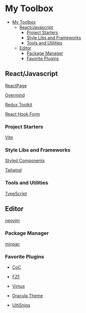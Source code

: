 # My Toolbox

<!--ts-->
* [My Toolbox](#my-toolbox)
   * [React/Javascript](#reactjavascript)
      * [Project Starters](#project-starters)
      * [Style Libs and Frameworks](#style-libs-and-frameworks)
      * [Tools and Utilities](#tools-and-utilities)
   * [Editor](#editor)
      * [Package Manager](#package-manager)
      * [Favorite Plugins](#favorite-plugins)

<!-- Added by: runner, at: Fri Feb 18 17:43:43 UTC 2022 -->

<!--te-->

## React/Javascript

[ReactPage](https://github.com/react-page/react-page)

[Overmind](https://overmindjs.org/)

[Redux Toolkit](https://redux-toolkit.js.org/)

[React Hook Form](https://react-hook-form.com/)

### Project Starters

[Vite](https://vitejs.dev/)

### Style Libs and Frameworks

[Styled Components](https://www.styled-components.com/)

[Tailwind](https://tailwindcss.com/)

### Tools and Utilities

[TypeScript](https://www.typescriptlang.org/)

## Editor

[neovim](https://neovim.io/)

### Package Manager

[minpac](https://github.com/k-takata/minpac)

### Favorite Plugins

- [CoC](https://github.com/neoclide/coc.nvim)

- [FZF](https://github.com/junegunn/fzf.vim)

- [Vimux](https://github.com/preservim/vimux)

- [Dracula Theme](https://github.com/dracula/vim)

- [UltiSnips](https://github.com/SirVer/ultisnips)
